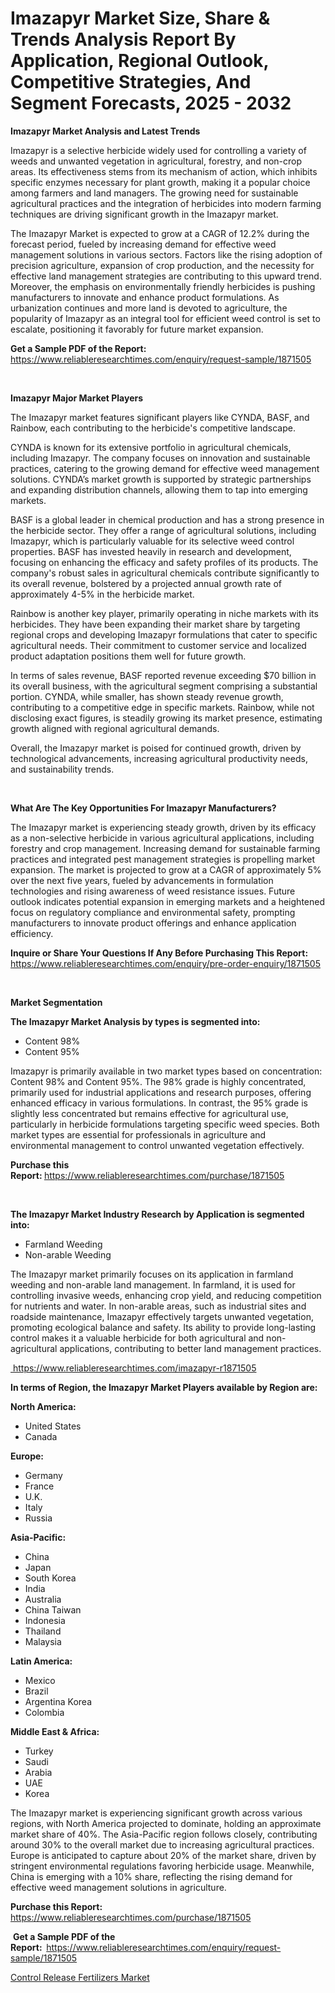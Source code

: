 <p><h1>Imazapyr Market Size, Share & Trends Analysis Report By Application, Regional Outlook, Competitive Strategies, And Segment Forecasts, 2025 - 2032</h1></p><p><strong>Imazapyr Market Analysis and Latest Trends</strong></p>
<p><p>Imazapyr is a selective herbicide widely used for controlling a variety of weeds and unwanted vegetation in agricultural, forestry, and non-crop areas. Its effectiveness stems from its mechanism of action, which inhibits specific enzymes necessary for plant growth, making it a popular choice among farmers and land managers. The growing need for sustainable agricultural practices and the integration of herbicides into modern farming techniques are driving significant growth in the Imazapyr market.</p><p>The Imazapyr Market is expected to grow at a CAGR of 12.2% during the forecast period, fueled by increasing demand for effective weed management solutions in various sectors. Factors like the rising adoption of precision agriculture, expansion of crop production, and the necessity for effective land management strategies are contributing to this upward trend. Moreover, the emphasis on environmentally friendly herbicides is pushing manufacturers to innovate and enhance product formulations. As urbanization continues and more land is devoted to agriculture, the popularity of Imazapyr as an integral tool for efficient weed control is set to escalate, positioning it favorably for future market expansion.</p></p>
<p><strong>Get a Sample PDF of the Report:&nbsp;</strong> <a href="https://www.reliableresearchtimes.com/enquiry/request-sample/1871505?utm_campaign=2193&utm_medium=2&utm_source=Github&utm_content=ia&utm_term=02042025&utm_id=imazapyr">https://www.reliableresearchtimes.com/enquiry/request-sample/1871505</a></p>
<p>&nbsp;</p>
<p><strong>Imazapyr Major Market Players</strong></p>
<p><p>The Imazapyr market features significant players like CYNDA, BASF, and Rainbow, each contributing to the herbicide's competitive landscape. </p><p>CYNDA is known for its extensive portfolio in agricultural chemicals, including Imazapyr. The company focuses on innovation and sustainable practices, catering to the growing demand for effective weed management solutions. CYNDA’s market growth is supported by strategic partnerships and expanding distribution channels, allowing them to tap into emerging markets. </p><p>BASF is a global leader in chemical production and has a strong presence in the herbicide sector. They offer a range of agricultural solutions, including Imazapyr, which is particularly valuable for its selective weed control properties. BASF has invested heavily in research and development, focusing on enhancing the efficacy and safety profiles of its products. The company's robust sales in agricultural chemicals contribute significantly to its overall revenue, bolstered by a projected annual growth rate of approximately 4-5% in the herbicide market.</p><p>Rainbow is another key player, primarily operating in niche markets with its herbicides. They have been expanding their market share by targeting regional crops and developing Imazapyr formulations that cater to specific agricultural needs. Their commitment to customer service and localized product adaptation positions them well for future growth.</p><p>In terms of sales revenue, BASF reported revenue exceeding $70 billion in its overall business, with the agricultural segment comprising a substantial portion. CYNDA, while smaller, has shown steady revenue growth, contributing to a competitive edge in specific markets. Rainbow, while not disclosing exact figures, is steadily growing its market presence, estimating growth aligned with regional agricultural demands.</p><p>Overall, the Imazapyr market is poised for continued growth, driven by technological advancements, increasing agricultural productivity needs, and sustainability trends.</p></p>
<p>&nbsp;</p>
<p><strong>What Are The Key Opportunities For Imazapyr Manufacturers?</strong></p>
<p><p>The Imazapyr market is experiencing steady growth, driven by its efficacy as a non-selective herbicide in various agricultural applications, including forestry and crop management. Increasing demand for sustainable farming practices and integrated pest management strategies is propelling market expansion. The market is projected to grow at a CAGR of approximately 5% over the next five years, fueled by advancements in formulation technologies and rising awareness of weed resistance issues. Future outlook indicates potential expansion in emerging markets and a heightened focus on regulatory compliance and environmental safety, prompting manufacturers to innovate product offerings and enhance application efficiency.</p></p>
<p><strong>Inquire or Share Your Questions If Any Before Purchasing This Report:</strong> <a href="https://www.reliableresearchtimes.com/enquiry/pre-order-enquiry/1871505?utm_campaign=2193&utm_medium=2&utm_source=Github&utm_content=ia&utm_term=02042025&utm_id=imazapyr">https://www.reliableresearchtimes.com/enquiry/pre-order-enquiry/1871505</a></p>
<p>&nbsp;</p>
<p><strong>Market Segmentation</strong></p>
<p><strong>The Imazapyr Market Analysis by types is segmented into:</strong></p>
<p><ul><li>Content 98%</li><li>Content 95%</li></ul></p>
<p><p>Imazapyr is primarily available in two market types based on concentration: Content 98% and Content 95%. The 98% grade is highly concentrated, primarily used for industrial applications and research purposes, offering enhanced efficacy in various formulations. In contrast, the 95% grade is slightly less concentrated but remains effective for agricultural use, particularly in herbicide formulations targeting specific weed species. Both market types are essential for professionals in agriculture and environmental management to control unwanted vegetation effectively.</p></p>
<p><strong>Purchase this Report:&nbsp;</strong><a href="https://www.reliableresearchtimes.com/purchase/1871505?utm_campaign=2193&utm_medium=2&utm_source=Github&utm_content=ia&utm_term=02042025&utm_id=imazapyr">https://www.reliableresearchtimes.com/purchase/1871505</a></p>
<p>&nbsp;</p>
<p><strong>The Imazapyr Market Industry Research by Application is segmented into:</strong></p>
<p><ul><li>Farmland Weeding</li><li>Non-arable Weeding</li></ul></p>
<p><p>The Imazapyr market primarily focuses on its application in farmland weeding and non-arable land management. In farmland, it is used for controlling invasive weeds, enhancing crop yield, and reducing competition for nutrients and water. In non-arable areas, such as industrial sites and roadside maintenance, Imazapyr effectively targets unwanted vegetation, promoting ecological balance and safety. Its ability to provide long-lasting control makes it a valuable herbicide for both agricultural and non-agricultural applications, contributing to better land management practices.</p></p>
<p><a href="https://www.reliableresearchtimes.com/imazapyr-r1871505?utm_campaign=2193&utm_medium=2&utm_source=Github&utm_content=ia&utm_term=02042025&utm_id=imazapyr">&nbsp;https://www.reliableresearchtimes.com/imazapyr-r1871505</a></p>
<p><strong>In terms of Region, the Imazapyr Market Players available by Region are:</strong></p>
<p>
    <p> <strong> North America: </strong>
        <ul>
            <li>United States</li>
            <li>Canada</li>
        </ul>
        </p> 
    <p> <strong> Europe: </strong>
        <ul>
            <li>Germany</li>
            <li>France</li>
            <li>U.K.</li>
            <li>Italy</li>
            <li>Russia</li>
        </ul>
        </p> 
    <p> <strong> Asia-Pacific: </strong>
        <ul>
            <li>China</li>
            <li>Japan</li>
            <li>South Korea</li>
            <li>India</li>
            <li>Australia</li>
            <li>China Taiwan</li>
            <li>Indonesia</li>
            <li>Thailand</li>
            <li>Malaysia</li>
        </ul>
        </p> 
    <p> <strong> Latin America: </strong>
        <ul>
            <li>Mexico</li>
            <li>Brazil</li>
            <li>Argentina Korea</li>
            <li>Colombia</li>
        </ul>
        </p> 
    <p> <strong> Middle East & Africa: </strong>
        <ul>
            <li>Turkey</li>
            <li>Saudi</li>
            <li>Arabia</li>
            <li>UAE</li>
            <li>Korea</li>
        </ul>
    </p>
    </p>
<p><p>The Imazapyr market is experiencing significant growth across various regions, with North America projected to dominate, holding an approximate market share of 40%. The Asia-Pacific region follows closely, contributing around 30% to the overall market due to increasing agricultural practices. Europe is anticipated to capture about 20% of the market share, driven by stringent environmental regulations favoring herbicide usage. Meanwhile, China is emerging with a 10% share, reflecting the rising demand for effective weed management solutions in agriculture.</p></p>
<p><strong>Purchase this Report: </strong><a href="https://www.reliableresearchtimes.com/purchase/1871505?utm_campaign=2193&utm_medium=2&utm_source=Github&utm_content=ia&utm_term=02042025&utm_id=imazapyr">https://www.reliableresearchtimes.com/purchase/1871505</a></p>
<p>&nbsp;<strong>Get a Sample PDF of the Report:&nbsp;&nbsp;</strong><a href="https://www.reliableresearchtimes.com/enquiry/request-sample/1871505?utm_campaign=2193&utm_medium=2&utm_source=Github&utm_content=ia&utm_term=02042025&utm_id=imazapyr">https://www.reliableresearchtimes.com/enquiry/request-sample/1871505</a></p>
<p><strong></strong></p>
<p><p><a href="https://github.com/ygfu6u/Market-Research-Report-List-2/blob/main/control-release-fertilizers-market.md?utm_campaign=2193&utm_medium=2&utm_source=Github&utm_content=ia&utm_term=02042025&utm_id=imazapyr">Control Release Fertilizers Market</a></p></p>